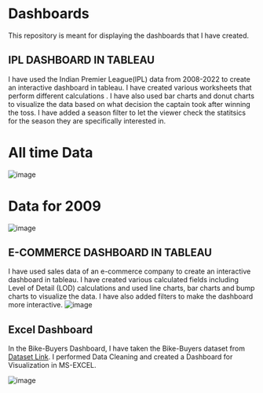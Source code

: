 # Dashboards
This repository is meant for displaying the dashboards that I have created.

## IPL DASHBOARD IN TABLEAU
I have used the Indian Premier League(IPL) data from 2008-2022 to create an interactive dashboard in tableau.
I have created various worksheets that perform different calculations . I have also used bar charts and donut charts to visualize the data based on what decision the captain took after winning the toss.
I have added a season filter to let the viewer check the statitsics for the season they are specifically interested in.
# All time Data
![image](https://github.com/gautam-girotra/Dashboards/assets/69039186/85fb4ced-ec84-4b68-abb6-ea8d3de67f02)
# Data for 2009
![image](https://github.com/gautam-girotra/Dashboards/assets/69039186/50786df5-b55c-46f7-b8a6-57d0508b73c6)
 

## E-COMMERCE DASHBOARD IN TABLEAU
I have used sales data of an e-commerce company to create an interactive dashboard in tableau.
I have created various calculated fields including Level of Detail (LOD) calculations and used line charts, bar charts and bump charts to visualize the data.
I have also added filters to make the dashboard more interactive.
![image](https://github.com/gautam-girotra/Dashboards/assets/69039186/109614ed-35c6-4715-b03f-81db8c3161b1)

## Excel Dashboard
In the Bike-Buyers Dashboard, I have taken the Bike-Buyers dataset from [Dataset Link](https://www.youtube.com/redirect?event=video_description&redir_token=QUFFLUhqa2xkMWQzTEJDMmxHRjZMQ1dEa0poQkxlSWFEQXxBQ3Jtc0tsQWd6R3Y1R1Z0RWl5MVcySFVzRWoxcWZvUU9xT3Jvcl9xUmNvNGZHSzg4Uk9zbzN3NUN0ZFQ2VjdjdmlEWVljOG9vUnJqZEJoVGtzcjg1aUFZaW9VZ0FPLWJoaThQYTkzQmZrcl9KMnRxUHhQR0h1QQ&q=https%3A%2F%2Fgithub.com%2FAlexTheAnalyst%2FExcel-Tutorial%2Fblob%2Fmain%2FExcel%2520Project%2520Dataset.xlsx&v=opJgMj1IUrc). 
I performed Data Cleaning and created a Dashboard for Visualization in MS-EXCEL.  

![image](https://github.com/gautam-girotra/Dashboards/assets/69039186/d81f0cfb-20fc-44eb-bd64-b84da77b1662)

